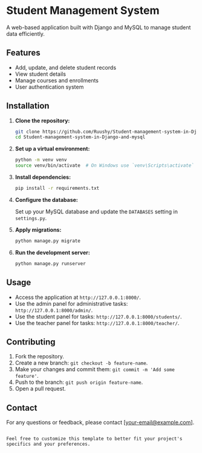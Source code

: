 # Student Management System

A web-based application built with Django and MySQL to manage student data efficiently.

## Features

- Add, update, and delete student records
- View student details
- Manage courses and enrollments
- User authentication system

## Installation

1. **Clone the repository:**

   ```bash
   git clone https://github.com/Ruushy/Student-management-system-in-Django-and-mysql.git
   cd Student-management-system-in-Django-and-mysql
   ```

2. **Set up a virtual environment:**

   ```bash
   python -m venv venv
   source venv/bin/activate  # On Windows use `venv\Scripts\activate`
   ```

3. **Install dependencies:**

   ```bash
   pip install -r requirements.txt
   ```

4. **Configure the database:**

   Set up your MySQL database and update the `DATABASES` setting in `settings.py`.

5. **Apply migrations:**

   ```bash
   python manage.py migrate
   ```

6. **Run the development server:**

   ```bash
   python manage.py runserver
   ```

## Usage

- Access the application at `http://127.0.0.1:8000/`.
- Use the admin panel for administrative tasks: `http://127.0.0.1:8000/admin/`.
- Use the student panel for tasks: `http://127.0.0.1:8000/students/`.
- Use the teacher panel for tasks: `http://127.0.0.1:8000/teacher/`.

## Contributing

1. Fork the repository.
2. Create a new branch: `git checkout -b feature-name`.
3. Make your changes and commit them: `git commit -m 'Add some feature'`.
4. Push to the branch: `git push origin feature-name`.
5. Open a pull request.


## Contact

For any questions or feedback, please contact [your-email@example.com].
```

Feel free to customize this template to better fit your project's specifics and your preferences.